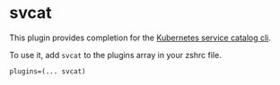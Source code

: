 # svcat

This plugin provides completion for the [Kubernetes service catalog cli](https://github.com/kubernetes-incubator/service-catalog).

To use it, add `svcat` to the plugins array in your zshrc file.

```
plugins=(... svcat)
```
